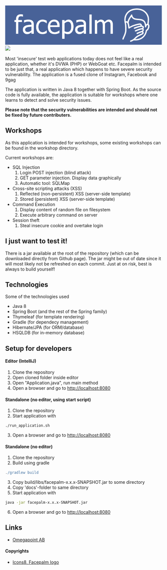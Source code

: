 ![Facepalm][facepalm img]
[![][license img]][license]

Most 'insecure' test web applications today does not feel like a real application, whether it's DVWA (PHP) or WebGoat etc. Facepalm is intended to be just that, a real application which happens to have severe security vulnerability. The application is a fused clone of Instagram, Facebook and 9gag

The application is written in Java 8 together with Spring Boot. As the source code is fully available, the application is suitable for workshops where one learns to detect and solve security issues.

**Please note that the security vulnerabilities are intended and should not be fixed by future contributers.**

## Workshops
As this application is intended for workshops, some existing workshops can be found in the workshop directory.

Current workshops are:
* SQL Injection
  1. Login POST injection (blind attack)
  2. GET parameter injection. Display data graphically
  3. Automatic tool: SQLMap
* Cross-site scripting attacks (XSS)
  1. Reflected (non-persistent) XSS (server-side template)
  2. Stored (persistent) XSS (server-side template)
* Command Execution
  1. Display content of random file on filesystem
  2. Execute arbitrary command on server
* Session theft
  1. Steal insecure cookie and overtake login

## I just want to test it!
There is a jar available at the root of the repository (which can be downloaded directly from Github page).
The jar might be out of date since it will most likely not be refreshed on each commit. Just at on risk, best is always to build yourself!

## Technologies
Some of the technologies used
* Java 8
* Spring Boot (and the rest of the Spring family)
* Thymeleaf (for template rendering)
* Gradle (for dependecy management)
* Hibernate/JPA (for ORM/database)
* HSQLDB (for in-memory database)

## Setup for developers
#### Editor (IntelliJ)
1. Clone the repository
2. Open cloned folder inside editor
3. Open "Application.java", run main method
4. Open a browser and go to [http://localhost:8080](http://localhost:8080/)

#### Standalone (no editor, using start script)
1. Clone the repository
2. Start application with
```sh
./run_application.sh
```
3. Open a browser and go to [http://localhost:8080](http://localhost:8080/)

#### Standalone (no editor)
1. Clone the repository
2. Build using gradle
```gradle
./gradlew build
```
3. Copy build/libs/facepalm-x.x.x-SNAPSHOT.jar to some directory
4. Copy 'docs'-folder to same directory
5. Start application with
```sh
java -jar facepalm-x.x.x-SNAPSHOT.jar
```
6. Open a browser and go to [http://localhost:8080](http://localhost:8080/)

## Links
 * [Omegapoint AB](https://www.omegapoint.se)
 
#### Copyrights
 * [Icons8, Facepalm logo](https://icons8.com)

[license]:LICENSE
[license img]:https://img.shields.io/badge/License-Apache%202-blue.svg
[facepalm img]:facepalm.png